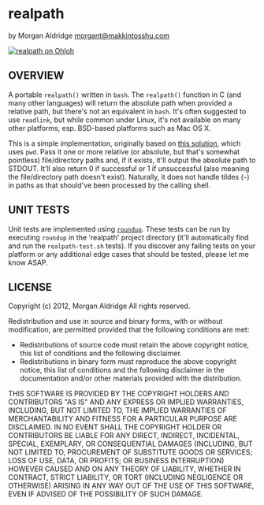 realpath
========

by Morgan Aldridge <morgant@makkintosshu.com>

[![realpath on Ohloh](https://www.ohloh.net/p/realpath/widgets/project_thin_badge.gif)](https://www.ohloh.net/p/realpath)

OVERVIEW
--------

A portable `realpath()` written in `bash`. The `realpath()` function in C (and many other languages) will return the absolute path when provided a relative path, but there's not an equivalent in `bash`. It's often suggested to use `readlink`, but while common under Linux, it's not available on many other platforms, esp. BSD-based platforms such as Mac OS X.

This is a simple implementation, originally based on [this solution](http://www.linuxquestions.org/questions/programming-9/bash-script-return-full-path-and-filename-680368/page2.html#post4239549), which uses `pwd`. Pass it one or more relative (or absolute, but that's somewhat pointless) file/directory paths and, if it exists, it'll output the absolute path to STDOUT. It'll also return 0 if successful or 1 if unsuccessful (also meaning the file/directory path doesn't exist). Naturally, it does not handle tildes (`~`) in paths as that should've been processed by the calling shell.

UNIT TESTS
----------

Unit tests are implemented using [`roundup`](https://github.com/bmizerany/roundup). These tests can be run by executing `roundup` in the 'realpath' project directory (it'll automatically find and run the `realpath-test.sh` tests). If you discover any failing tests on your platform or any additional edge cases that should be tested, please let me know ASAP.

LICENSE
-------

Copyright (c) 2012, Morgan Aldridge
All rights reserved.

Redistribution and use in source and binary forms, with or without modification, are permitted provided that the following conditions are met:

* Redistributions of source code must retain the above copyright notice, this list of conditions and the following disclaimer.
* Redistributions in binary form must reproduce the above copyright notice, this list of conditions and the following disclaimer in the documentation and/or other materials provided with the distribution.

THIS SOFTWARE IS PROVIDED BY THE COPYRIGHT HOLDERS AND CONTRIBUTORS "AS IS" AND ANY EXPRESS OR IMPLIED WARRANTIES, INCLUDING, BUT NOT LIMITED TO, THE IMPLIED WARRANTIES OF MERCHANTABILITY AND FITNESS FOR A PARTICULAR PURPOSE ARE DISCLAIMED. IN NO EVENT SHALL THE COPYRIGHT HOLDER OR CONTRIBUTORS BE LIABLE FOR ANY DIRECT, INDIRECT, INCIDENTAL, SPECIAL, EXEMPLARY, OR CONSEQUENTIAL DAMAGES (INCLUDING, BUT NOT LIMITED TO, PROCUREMENT OF SUBSTITUTE GOODS OR SERVICES; LOSS OF USE, DATA, OR PROFITS; OR BUSINESS INTERRUPTION) HOWEVER CAUSED AND ON ANY THEORY OF LIABILITY, WHETHER IN CONTRACT, STRICT LIABILITY, OR TORT (INCLUDING NEGLIGENCE OR OTHERWISE) ARISING IN ANY WAY OUT OF THE USE OF THIS SOFTWARE, EVEN IF ADVISED OF THE POSSIBILITY OF SUCH DAMAGE.
